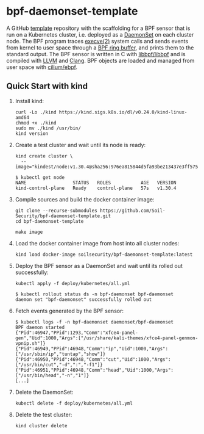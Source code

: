 # bpf-daemonset-template

A GitHub [template] repository with the scaffolding for a BPF sensor that is
run on a Kubernetes cluster, i.e. deployed as a [DaemonSet] on each cluster
node. The BPF program traces [execve(2)] system calls and sends events from
kernel to user space through a [BPF ring buffer], and prints them to the
standard output. The BPF sensor is written in C with [libbpf/libbpf] and is
compiled with [LLVM] and [Clang]. BPF objects are loaded and managed from user
space with [cilium/ebpf].

## Quick Start with kind

1. Install kind:
   ```
   curl -Lo ./kind https://kind.sigs.k8s.io/dl/v0.24.0/kind-linux-amd64
   chmod +x ./kind
   sudo mv ./kind /usr/bin/
   kind version
   ```
2. Create a test cluster and wait until its node is ready:
   ```
   kind create cluster \
     --image="kindest/node:v1.30.4@sha256:976ea815844d5fa93be213437e3ff5754cd599b040946b5cca43ca45c2047114"
   ```
   ``` console
   $ kubectl get node
   NAME                 STATUS   ROLES           AGE   VERSION
   kind-control-plane   Ready    control-plane   57s   v1.30.4
   ```
3. Compile sources and build the docker container image:
   ```
   git clone --recurse-submodules https://github.com/Soil-Security/bpf-daemonset-template.git
   cd bpf-daemonset-template
   ```
   ```
   make image
   ```
4. Load the docker container image from host into all cluster nodes:
   ```
   kind load docker-image soilsecurity/bpf-daemonset-template:latest
   ```
5. Deploy the BPF sensor as a DaemonSet and wait until its rolled out successfully:
   ```
   kubectl apply -f deploy/kubernetes/all.yml
   ```
   ``` console
   $ kubectl rollout status ds -n bpf-daemonset bpf-daemonset
   daemon set "bpf-daemonset" successfully rolled out
   ```
6. Fetch events generated by the BPF sensor:
   ``` console
   $ kubectl logs -f -n bpf-daemonset daemonset/bpf-daemonset
   BPF daemon started
   {"Pid":46947,"PPid":1293,"Comm":"xfce4-panel-gen","Uid":1000,"Args":["/usr/share/kali-themes/xfce4-panel-genmon-vpnip.sh"]}
   {"Pid":46949,"PPid":46948,"Comm":"ip","Uid":1000,"Args":["/usr/sbin/ip","tuntap","show"]}
   {"Pid":46950,"PPid":46948,"Comm":"cut","Uid":1000,"Args":["/usr/bin/cut","-d",":","-f1"]}
   {"Pid":46951,"PPid":46948,"Comm":"head","Uid":1000,"Args":["/usr/bin/head","-n","1"]}
   [...]
   ```
7. Delete the DaemonSet:
   ```
   kubectl delete -f deploy/kubernetes/all.yml
   ```
8. Delete the test cluster:
   ```
   kind cluster delete
   ```

[DaemonSet]: https://kubernetes.io/docs/concepts/workloads/controllers/daemonset/
[execve(2)]: https://man7.org/linux/man-pages/man2/execve.2.html
[template]: https://docs.github.com/en/repositories/creating-and-managing-repositories/creating-a-repository-from-a-template/
[BPF ring buffer]: https://www.kernel.org/doc/html/next/bpf/ringbuf.html
[libbpf/libbpf]: https://github.com/libbpf/libbpf/
[cilium/ebpf]: https://github.com/cilium/ebpf/
[LLVM]: https://llvm.org/
[Clang]: https://clang.llvm.org/
